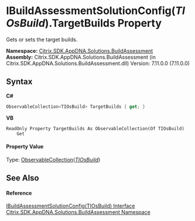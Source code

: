 # IBuildAssessmentSolutionConfig(*TIOsBuild*).TargetBuilds Property 
 

Gets or sets the target builds.

**Namespace:**&nbsp;[Citrix.SDK.AppDNA.Solutions.BuildAssessment](853bdb50-ea5c-dc0d-0be0-7254b6c38034.md)<br />**Assembly:**&nbsp;Citrix.SDK.AppDNA.Solutions.BuildAssessment (in Citrix.SDK.AppDNA.Solutions.BuildAssessment.dll) Version: 7.11.0.0 (7.11.0.0)

## Syntax

**C#**
```csharp
ObservableCollection<TIOsBuild> TargetBuilds { get; }
```

**VB**
```vbnet
ReadOnly Property TargetBuilds As ObservableCollection(Of TIOsBuild)
	Get
```


#### Property Value
Type: <a href="http://msdn2.microsoft.com/en-us/library/ms668604" target="_blank">ObservableCollection</a>(<a href="e078570d-b908-6d8e-cd70-10723f782e6f">*TIOsBuild*</a>)

## See Also


#### Reference
<a href="e078570d-b908-6d8e-cd70-10723f782e6f">IBuildAssessmentSolutionConfig(TIOsBuild) Interface</a><br /><a href="853bdb50-ea5c-dc0d-0be0-7254b6c38034">Citrix.SDK.AppDNA.Solutions.BuildAssessment Namespace</a><br />